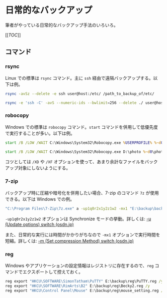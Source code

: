 # 日常的なバックアップ

筆者がやっている日常的なバックアップ手法のいろいろ。

[[_TOC_]]

## コマンド

### rsync

Linux での標準は `rsync` コマンド。主に `ssh` 経由で遠隔バックアップする。以下は例。

```bash
rsync -avSz --delete -e ssh user@host:/etc/ /path_to_backup_of/etc/
```

```bash
rsync -e 'ssh -C' -avS --numeric-ids --bwlimit=256 --delete ./ user@host:/var/ /path_to_backup_of/var/
```

### robocopy

Windows での標準は `robocopy` コマンド。`start` コマンドを併用して低優先度で実行することが多い。以下は例。

```bat
start /B /LOW /WAIT C:\Windows\System32\Robocopy.exe %USERPROFILE% %~d0\userprofile /MIR /R:0 /XD AppData /XD Apple /XD node_modules /XD .mypy_cache
```

```bat
start /B /LOW /WAIT C:\Windows\System32\Robocopy.exe D:\photo %~d0\photo /MIR /R:0 /XF *.NEF /XF *.NRW /XF *.CR2 /XF *.DNG
```

コツとしては `/XD` や `/XF` オプションを使って、あまり余計なファイルをバックアップ対象にしないようにする。

### 7-zip

バックアップ時に圧縮や暗号化を併用したい場合、7-zip のコマンド `7z` が使用できる。以下は Windows での例。

```bat
"C:\Program Files\7-Zip\7z.exe" a -up1q0r2x1y2z1w2 -mx1 "E:\backup\backup.7z" "C:\path_to_backup\target"
```

`-up1q0r2x1y2z1w2` オプションは Synchronize モードの挙動。詳しくは: [-u (Update options) switch (osdn.jp)](https://sevenzip.osdn.jp/chm/cmdline/switches/update.htm)

また、日常的な実行には時間がかかりがちなので `-mx1` オプションで実行時間を短縮。詳しくは: [-m (Set compression Method) switch (osdn.jp)](https://sevenzip.osdn.jp/chm/cmdline/switches/method.htm#MultiThread)

### reg

Windows やアプリケーションの設定情報はレジストリに存在するので、`reg` コマンドでエクスポートして控えておく。

```bat
reg export "HKCU\SOFTWARE\SimonTatham\PuTTY" E:\backup\reg\PuTTY.reg /y
reg export "HKCU\SOFTWARE\RimArts\B2" E:\backup\reg\Becky2.reg /y
reg export "HKCU\Control Panel\Mouse" E:\backup\reg\mouse_setting.reg /y
```


